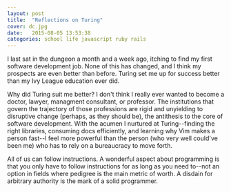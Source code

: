 ```yaml
---
layout: post
title:  "Reflections on Turing"
cover: dc.jpg
date:   2015-08-05 13:53:38
categories: school life javascript ruby rails
---
```

I last sat in the dungeon a month and a week ago, itching to find my first software development job. None of this has changed, and I think my prospects are even better than before. Turing set me up for success better than my Ivy League education ever did.

Why did Turing suit me better? I don't think I really ever wanted to become a doctor, lawyer, managment consultant, or professor. The institutions that govern the trajectory of those professions are rigid and unyielding to disruptive change (perhaps, as they should be), the antithesis to the core of software development. With the acumen I nurtured at Turing--finding the right libraries, consuming docs efficiently, and learning why Vim makes a person fast--I feel more powerful than the person (who very well could've been me) who has to rely on a bureaucracy to move forth.

All of us can follow instructions. A wonderful aspect about programming is that you only have to follow instructions for as long as you need to--not an option in fields where pedigree is the main metric of worth. A disdain for arbitrary authority is the mark of a solid programmer.
